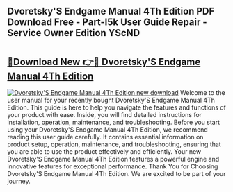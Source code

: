 ## Dvoretsky'S Endgame Manual 4Th Edition PDF Download Free - Part-l5k User Guide Repair - Service Owner Edition YScND

# <h2><a href="http://cf20027.oget.top/?id=Dvoretsky%27S+Endgame+Manual+4Th+Edition">🔗Download New 👉🔴 Dvoretsky'S Endgame Manual 4Th Edition</a></h2>

[![Dvoretsky'S Endgame Manual 4Th Edition new download](https://i.imgur.com/5g1atiW.png)](http://cf20027.oget.top/?id=Dvoretsky%27S+Endgame+Manual+4Th+Edition)
Welcome to the user manual for your recently bought Dvoretsky'S Endgame Manual 4Th Edition. This guide is here to help you navigate the features and functions of your product with ease. Inside, you will find detailed instructions for installation, operation, maintenance, and troubleshooting. Before you start using your Dvoretsky'S Endgame Manual 4Th Edition, we recommend reading this user guide carefully. It contains essential information on product setup, operation, maintenance, and troubleshooting, ensuring that you are able to use the product effectively and efficiently. Your new Dvoretsky'S Endgame Manual 4Th Edition features a powerful engine and innovative features for exceptional performance. Thank You for Choosing Dvoretsky'S Endgame Manual 4Th Edition. We are excited to be part of your journey.
